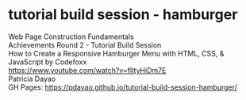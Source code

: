 # tutorial build session - hamburger
Web Page Construction Fundamentals\
Achievements Round 2 - Tutorial Build Session\
How to Create a Responsive Hamburger Menu with HTML, CSS, & JavaScript by Codefoxx\
https://www.youtube.com/watch?v=flItyHiDm7E \
Patricia Dayao\
GH Pages: https://pdayao.github.io/tutorial-build-session-hamburger/
